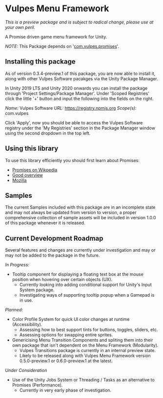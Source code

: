 # Vulpes Menu Framework

*This is a preview package and is subject to radical change, please use at your own peril.*

A Promise driven game menu framework for Unity.

*NOTE:* This Package depends on '[com.vulpes.promises](https://github.com/VulpesSoftware/com.vulpes.promises.git#1.0.0)'.

## Installing this package

As of version 0.3.4-preview.1 of this package, you are now able to install it, along with other Vulpes Software pacakges via the Unity Package Manager. 

In Unity 2019 LTS and Unity 2020 onwards you can install the package through 'Project Settings/Package Manager'. Under 'Scoped Registries' click the little '+' button and input the following into the fields on the right.

*Name:* Vulpes Software
*URL:* https://registry.npmjs.org
*Scope(s):* com.vulpes

Click 'Apply', now you should be able to access the Vulpes Software registry under the 'My Registries' section in the Package Manager window using the second dropdown in the top left.

## Using this library

To use this library efficiently you should first learn about Promises:

- [Promises on Wikpedia](http://en.wikipedia.org/wiki/Futures_and_promises)
- [Good overview](https://www.promisejs.org/)
- [Mozilla](https://developer.mozilla.org/en/docs/Web/JavaScript/Reference/Global_Objects/Promise)

## Samples

The current Samples included with this package are in an incomplete state and may not always be updated from version to version, a proper comprehensive collection of sample assets will be included in version 1.0.0 of this package whenever it is released.

## Current Development Roadmap

Several features and changes are currently under investigation and may or may not be added to the package in the future.

*In Progress:*
- Tooltip component for displaying a floating text box at the mouse position when hovering over certain objects (UX).
  - Currently looking into adding conditional support for Unity's Input System package.
  - Investigating ways of supporting tooltip popup when a Gamepad is in use.

*Planned:*
- Color Profile System for quick UI color changes at runtime (Accessibility).
  - Assessing how to best support tints for buttons, toggles, sliders, etc.
  - Assessing options for swapping entire sprites.
- Genericising Menu Transition Components and spliting them into their own package that isn't dependent on the Menu Framework (Modularity).
  - Vulpes Transitions package is currently in an internal preview state.
  - Likely to be released along with Vulpes Menu Framework version 0.5.0-preview.1 or 0.6.0-preview.1 at the latest.

 *Under Consideration*
- Use of the Unity Jobs System or Threading / Tasks as an alternative to Promises (Performance).
  - Currently in very early phase of investigation.